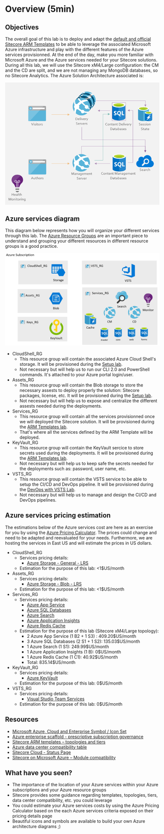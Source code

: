 # Overview (5min)

## Objectives

The overall goal of this lab is to deploy and adapt the [default and official Sitecore ARM Templates](https://github.com/Sitecore/Sitecore-Azure-Quickstart-Templates) to be able to leverage the associated Microsoft Azure infrastructure and play with the different features of the Azure services provisionned. At the end of the day, make you more familiar with Microsoft Azure and the Azure services needed for your Sitecore solutions.
During all this lab, we will use the Sitecore xM4/Large configuration: the CM and the CD are split, and we are not managing any MongoDB databases, so no Sitecore Analytics. The Azure Solution Architecture associated is:

![Sitecore xM Architecture Diagram](./imgs/sitecore%20xm%20architecture%20diagram.png)

## Azure services diagram

This diagram below represents how you will organize your different services through this lab. The [Azure Resource Groups](https://docs.microsoft.com/azure/azure-resource-manager/resource-group-overview#resource-groups) are an important piece to understand and grouping your different resources in different resource groups is a good practice.

![Resource Groups Overview](./imgs/resource%20groups%20overview.PNG)

- CloudShell_RG
  - This resource group will contain the associated Azure Cloud Shell's storage. It will be provisioned during the [Setup lab](../Setup/README.md).
  - Not necessary but will help us to run our CLI 2.0 and PowerShell commands. It's attached to your Azure portal login/user.
- Assets_RG
  - This resource group will contain the Blob storage to store the necessary assests to deploy properly the solution: Sitecore packages, license, etc. It will be provisioned during the [Setup lab](../Setup/README.md).
  - Not necessary but will help us to expose and centralize the different assests needed during the deployments.
- Services_RG
  - This resource group will contain all the services provisionned once we will deployed the Sitecore solution. It will be provisioned during the [ARM Templates lab](../ARM%20Templates/README.md).
  - That's where all the services defined by the ARM Template will be deployed.
- KeyVault_RG
  - This resource group will contain the KeyVault sercice to store secrets used during the deployments. It will be provisioned during the [ARM Templates lab](../ARM%20Templates/README.md).
  - Not necessary but will help us to keep safe the secrets needed for the deployments such as: password, user name, etc.
- VSTS_RG
  - This resource group will contain the VSTS service to be able to setup the CI/CD and DevOps pipeline. It will be provisioned during the [DevOps with VSTS Lab](../DevOps%20with%20VSTS/README.md).
  - Not necessary but will help us to manage and design the CI/CD and DevOps pipelines.

## Azure services pricing estimation

The estimations below of the Azure services cost are here as an exercise for you by using the [Azure Pricing Calculator](https://azure.microsoft.com/pricing/calculator/). The prices could change and need to be adapted and reevaluated for your needs. Furthermore, we are hosting the services in East US and will estimate the prices in US dollars.

- CloudShell_RG
  - Services pricing details:
    - [Azure Storage - General - LRS](https://azure.microsoft.com/pricing/details/storage/blobs/)
  - Estimation for the purpose of this lab: <1$US/month
- Assets_RG
  - Services pricing details:
    - [Azure Storage - Blob - LRS](https://azure.microsoft.com/pricing/details/storage/blobs/)
  - Estimation for the purpose of this lab: <1$US/month
- Services_RG
  - Services pricing details:
    - [Azure App Service](https://azure.microsoft.com/pricing/details/app-service/)
    - [Azure SQL Databases](https://azure.microsoft.com/pricing/details/sql-database/)
    - [Azure Search](https://azure.microsoft.com/pricing/details/search/)
    - [Azure Application Insights](https://azure.microsoft.com/pricing/details/application-insights/)
    - [Azure Redis Cache](https://azure.microsoft.com/pricing/details/cache/)
  - Estimation for the purpose of this lab (Sitecore xM4/Large topology):
    - 2 Azure App Service (1 B2 + 1 S3) : 409.20$US/month
    - 3 Azure SQL Databases (2 S1 + 1 S2): 135.03$US/month
    - 1 Azure Search (1 S1): 249.99$US/month
    - 1 Azure Application Insights (1 B): 0$US/month
    - 1 Azure Redis Cache (1 C1): 40.92$US/month
    - Total: 835.14$US/month
- KeyVault_RG
  - Services pricing details:
    - [Azure KeyVault](https://azure.microsoft.com/pricing/details/key-vault/)
  - Estimation for the purpose of this lab: 0$US/month
- VSTS_RG
  - Services pricing details:
    - [Visual Studio Team Services](https://azure.microsoft.com/pricing/details/visual-studio-team-services/)
  - Estimation for the purpose of this lab: 0$US/month

## Resources

- [Microsoft Azure, Cloud and Enterprise Symbol / Icon Set](https://www.microsoft.com/download/details.aspx?id=41937)
- [Azure enterprise scaffold - prescriptive subscription governance](https://docs.microsoft.com/en-us/azure/azure-resource-manager/resource-manager-subscription-governance)
- [Sitecore ARM templates – topologies and tiers](https://kb.sitecore.net/articles/848330)
- [Azure data center compatibility table](https://kb.sitecore.net/articles/617478)
- [Sitecore Cloud - Status Page](https://status.cloud.sitecore.net/)
- [Sitecore on Microsoft Azure – Module compatibility](https://kb.sitecore.net/articles/201557)

## What have you seen?

- The importance of the location of your Azure services within your Azure subscriptions and your Azure resource groups
- Sitecore provides some guidance regarding templates, topologies, tiers, data center compatibility, etc. you could leverage
- You could estimate your Azure services costs by using the Azure Pricing Calculator based on the each Azure services criteria exposed on their pricing details page
- Beautiful icons and symbols are available to build your own Azure architecture diagrams ;)
